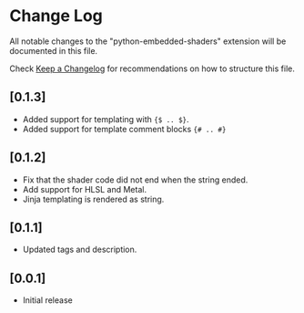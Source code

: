 # Change Log

All notable changes to the "python-embedded-shaders" extension will be documented in this file.

Check [Keep a Changelog](http://keepachangelog.com/) for recommendations on how to structure this file.


## [0.1.3]

- Added support for templating with `{$ .. $}`.
- Added support for template comment blocks `{# .. #}`


## [0.1.2]

- Fix that the shader code did not end when the string ended.
- Add support for HLSL and Metal.
- Jinja templating is rendered as string.


## [0.1.1]

- Updated tags and description.


## [0.0.1]

- Initial release